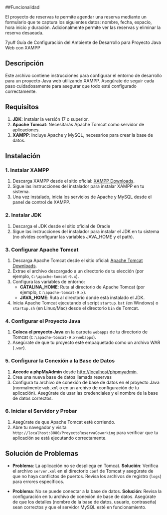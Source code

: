 ##Funcionalidad

El proyecto de reservas te permite agendar una reserva mediante un formulario que te captura los siguientes datos: nombre, fecha, espacio, hora inicio y duración.
Adicionalmente permite ver las reservas y eliminar la reserva desaeada.

7yu# Guía de Configuración del Ambiente de Desarrollo para Proyecto Java Web con XAMPP

## Descripción

Este archivo contiene instrucciones para configurar el entorno de desarrollo para un proyecto Java web utilizando XAMPP. Asegúrate de seguir cada paso cuidadosamente para asegurar que todo esté configurado correctamente.

## Requisitos

1. **JDK**: Instalar la versión 17 o superior.
2. **Apache Tomcat**: Necesitarás Apache Tomcat como servidor de aplicaciones.
3. **XAMPP**: Incluye Apache y MySQL, necesarios para crear la base de datos.

## Instalación

### 1. Instalar XAMPP

1. Descarga XAMPP desde el sitio oficial: [XAMPP Downloads](https://www.apachefriends.org/index.html).
2. Sigue las instrucciones del instalador para instalar XAMPP en tu sistema.
3. Una vez instalado, inicia los servicios de Apache y MySQL desde el panel de control de XAMPP.

### 2. Instalar JDK

1. Descarga el JDK desde el sitio oficial de Oracle
2. Sigue las instrucciones del instalador para instalar el JDK en tu sistema (no olvides configurar las variables JAVA_HOME y el path).

### 3. Configurar Apache Tomcat

1. Descarga Apache Tomcat desde el sitio oficial: [Apache Tomcat Downloads](https://tomcat.apache.org/download-90.cgi).
2. Extrae el archivo descargado a un directorio de tu elección (por ejemplo, `C:\apache-tomcat-9.x`).
3. Configura las variables de entorno:
    - **CATALINA_HOME**: Ruta al directorio de Apache Tomcat (por ejemplo, `C:\apache-tomcat-9.x`).
    - **JAVA_HOME**: Ruta al directorio donde está instalado el JDK.
4. Inicia Apache Tomcat ejecutando el script `startup.bat` (en Windows) o `startup.sh` (en Linux/Mac) desde el directorio `bin` de Tomcat.

### 4. Configurar el Proyecto Java

1. **Coloca el proyecto Java** en la carpeta `webapps` de tu directorio de Tomcat (`C:\apache-tomcat-9.x\webapps`).
2. Asegúrate de que tu proyecto esté empaquetado como un archivo WAR (`.war`).

### 5. Configurar la Conexión a la Base de Datos

1. **Accede a phpMyAdmin** desde [http://localhost/phpmyadmin](http://localhost/phpmyadmin).
2. Crea una nueva base de datos llamada reservas
3. Configura tu archivo de conexión de base de datos en el proyecto Java (normalmente `web.xml` o en un archivo de configuración de tu aplicación). Asegúrate de usar las credenciales y el nombre de la base de datos correctos.

### 6. Iniciar el Servidor y Probar

1. Asegúrate de que Apache Tomcat esté corriendo.
2. Abre tu navegador y visita `http://localhost:8080/ProyectoReservaCoworking` para verificar que tu aplicación se está ejecutando correctamente.

## Solución de Problemas

- **Problema**: La aplicación no se despliega en Tomcat.
  **Solución**: Verifica el archivo `server.xml` en el directorio `conf` de Tomcat y asegúrate de que no haya conflictos de puertos. Revisa los archivos de registro (`logs`) para errores específicos.

- **Problema**: No se puede conectar a la base de datos.
  **Solución**: Revisa la configuración en tu archivo de conexión de base de datos. Asegúrate de que los detalles (nombre de la base de datos, usuario, contraseña) sean correctos y que el servidor MySQL esté en funcionamiento.

